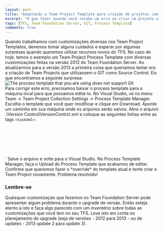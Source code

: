 ```yaml
---
layout: post
title: "Adaptando o Team Project Template para criação de projetos com GIT"
excerpt: "O que fazer quando você recebe um erro ao criar um projeto utilizando o Git no TFS"
tags: [TFS, Team Foundation Server, GIT, Process Template]
comments: true
---
```


Quando trabalhamos com customizações diversas nos Team Project Templates, devemos tomar alguns cuidados e esperar por algumas surpresas quando queremos utilizar recursos novos do TFS. No caso de hoje, temos o exemplo um Team Project Process Template com diversas customizações feitas na versão 2012 do Team Foundation Server. Ao atualizarmos para a versão 2013 a primeira coisa que queriamos testar era a criação de Team Projects que utilizassem o GIT como Source Control. Eis que encontramos a seguinte surpresa:
<br/>
![The process template that you are using does not support Git]({{site.url}}/images/Create-Project-Git-Error.png)
<br/>
Para corrigir este erro, precisamos baixar o process template para a máquina local para que possamos editá-lo. No Visual Studio, vá no menu Team -> Team Project Collection Settings -> Process Template Manager. Escolha o template que você quer modificar e clique em Download. Aponte um caminho em sua máquina onde os arquivos serão salvos. Abra o arquivo .\Version Control\VersionControl.xml e coloque as seguintes linhas entre as tags `<taskXml>`:

<code>
<git>
        <permission allow="GenericRead, GenericContribute, ForcePush, Administer, CreateBranch, CreateTag, ManageNote" identity="[$$PROJECTNAME$$]\$$PROJECTADMINGROUP$$" />
        <permission allow="GenericRead, GenericContribute, CreateBranch, CreateTag, ManageNote" identity="[$$PROJECTNAME$$]\Contributors" />
        <permission allow="GenericRead, GenericContribute, CreateBranch, CreateTag, ManageNote" identity="[$$PROJECTNAME$$]\Build Administrators" />
        <permission allow="GenericRead" identity="[$$PROJECTNAME$$]\Readers" />        
</git>
</code>
`
Salve o arquivo e volte para o Visual Studio. No Process Template Manager, faça o Upload do Process Template que acabamos de editar. Confirme que queremos fazer o *override* do template atual e tente criar o Team Project novamente. Problema resolvido!

### Lembre-se
Quaisquer customização que fazemos no Team Foundation Server pode apresentar algum problema durante o upgrade de versão. Então esteja atento a isto e faça algo parecido com um *inventário* sobre todas as customizações que você tem no seu TFS. Leve isto em conta no planejamento do upgrade (seja de versões - 2012 para 2013 - ou de updates - 2013 update 2 para update 3).





